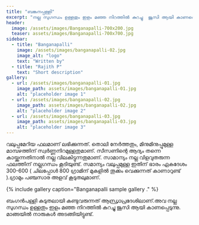 ```yaml
---
title: "ബങ്കനപ്പള്ളി"
excerpt: "നല്ല സുഗന്ധം ഉള്ളതും ഇളം മഞ്ഞ നിറത്തിൽ കുറച്ചു  ജൂസി ആയി കാണപ്പെടുന്നു. മാങ്ങയിൽ നാരുകൾ അടങ്ങിയിട്ടുണ്ട്."
header:
  image: /assets/images/Banganapalli-700x200.jpg
  teaser: assets/images/Banganapalli-700x700.jpg
sidebar:
  - title: "Banganapalli"
    image: /assets/images/banganapalli-02.jpg
    image_alt: "logo"
    text: "Written by"
  - title: "Rajith P"
    text: "Short description"
gallery:
  - url: /assets/images/banganapalli-01.jpg
    image_path: assets/images/banganapalli-01.jpg
    alt: "placeholder image 1"
  - url: /assets/images/banganapalli-02.jpg
    image_path: assets/images/banganapalli-02.jpg
    alt: "placeholder image 2"
  - url: /assets/images/banganapalli-03.jpg
    image_path: assets/images/banganapalli-03.jpg
    alt: "placeholder image 3"
---
```


വലുപ്പമേറിയ ഫലമാണ് ലഭിക്കുന്നത്. തൊലി നേർത്തതും, മിനുമിനുപ്പുമുള്ള മാമ്പഴത്തിന് സ്വർണ്ണനിറമുള്ളതുമാണ്. സീസണിന്റെ ആദ്യം തന്നെ കായ്ക്കുന്നതിനാൽ നല്ല വിലകിട്ടുന്നതുമാണ്. സാമാന്യം നല്ല വിളവുതരുന്ന ഫലത്തിന് നല്ലഗന്ധം കൂടിയുണ്ട്. സമാന്യം വലുപ്പമുള്ള ഇതിന് ഭാരം ഏകദേശം 300-600 ( ചിലപ്പോൾ 800 ഗ്രാമിന് മുകളിൽ തൂക്കം വെക്കുന്നത് കാണാറുണ്ട് ).ഗ്രാമും പഞ്ചസാര അളവ് കൂടുതലുമാണ്.

{% include gallery caption="Banganapalli sample gallery ." %}

ബംഗൻപള്ളി  കുടുതലായി കണ്ടുവരുന്നത് ആന്ധ്രാപ്രദേശിലാണ്.അവ നല്ല സുഗന്ധം ഉള്ളതും ഇളം മഞ്ഞ നിറത്തിൽ കുറച്ചു  ജൂസി ആയി കാണപ്പെടുന്നു. മാങ്ങയിൽ നാരുകൾ അടങ്ങിയിട്ടുണ്ട്.